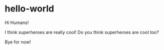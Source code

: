 # hello-world

Hi Humans!

I think superheroes are really cool! Do you think superheroes are cool too?

Bye for now!

